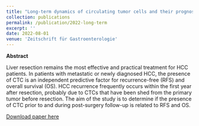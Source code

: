 ```yaml
---
title: "Long-term dynamics of circulating tumor cells and their prognostic relevance after liver resection in patients with hepatocellular carcinoma"
collection: publications
permalink: /publication/2022-long-term
excerpt: ''
date: 2022-08-01
venue: 'Zeitschrift für Gastroenterologie'
---
```


**Abstract**

Liver resection remains the most effective and practical treatment for HCC patients. In patients with metastatic or newly diagnosed HCC, the presence of CTC is an independent predictive factor for recurrence-free (RFS) and overall survival (OS). HCC recurrence frequently occurs within the first year after resection, probably due to CTCs that have been shed from the primary tumor before resection.
The aim of the study is to determine if the presence of CTC prior to and during post-surgery follow-up is related to RFS and OS.

[Download paper here](https://www.thieme-connect.com/products/ejournals/html/10.1055/s-0042-1754779)
